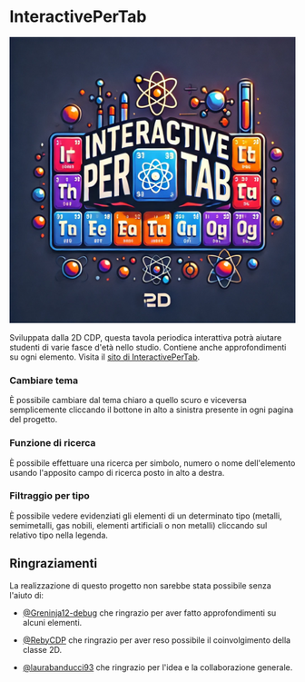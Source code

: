 # InteractivePerTab

![logo_InteractivePerTab](src/assets/favicon.ico)


Sviluppata dalla 2D CDP, questa tavola periodica interattiva potrà aiutare studenti di varie fasce d'età nello studio. Contiene anche approfondimenti su ogni elemento.
Visita il [sito di InteractivePerTab](https://interactivepertab2.webnode.page).

### Cambiare tema

È possibile cambiare dal tema chiaro a quello scuro e viceversa semplicemente cliccando il bottone in alto a sinistra presente in ogni pagina del progetto.

### Funzione di ricerca

È possibile effettuare una ricerca per simbolo, numero o nome dell'elemento usando l'apposito campo di ricerca posto in alto a destra.

### Filtraggio per tipo

È possibile vedere evidenziati gli elementi di un determinato tipo (metalli, semimetalli, gas nobili, elementi artificiali o non metalli) cliccando sul relativo tipo nella legenda.

## Ringraziamenti

La realizzazione di questo progetto non sarebbe stata possibile senza l'aiuto di:

- [@Greninja12-debug](https://github.com/Greninja12-debug) che ringrazio per aver fatto approfondimenti su alcuni elementi.

- [@RebyCDP](https://github.com/RebyCDP) che ringrazio per aver reso possibile il coinvolgimento della classe 2D.

- [@laurabanducci93](https://github.com/laurabanducci93) che ringrazio per l'idea e la collaborazione generale.
